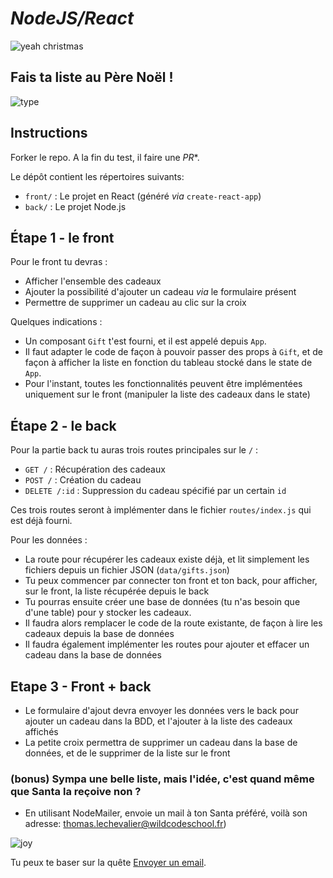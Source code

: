 # *NodeJS/React*

![yeah christmas](https://media.giphy.com/media/11EjiLDatd0syA/giphy.gif)

## Fais ta liste au Père Noël !

![type](https://media.giphy.com/media/RRerwvHrb0nxm/giphy.gif)

## Instructions
Forker le repo.
A la fin du test, il faire une *PR**. 

Le dépôt contient les répertoires suivants:
* `front/` : Le projet en React (généré _via_ `create-react-app`)
* `back/` : Le projet Node.js

## Étape 1 - le front

Pour le front tu devras :
* Afficher l'ensemble des cadeaux
* Ajouter la possibilité d'ajouter un cadeau _via_ le formulaire présent
* Permettre de supprimer un cadeau au clic sur la croix

Quelques indications :
* Un composant `Gift` t'est fourni, et il est appelé depuis `App`.
* Il faut adapter le code de façon à pouvoir passer des props à `Gift`, et de façon à afficher la liste en fonction du tableau stocké dans le state de `App`.
* Pour l'instant, toutes les fonctionnalités peuvent être implémentées uniquement sur le front (manipuler la liste des cadeaux dans le state)

## Étape 2 - le back

Pour la partie back tu auras trois routes principales sur le `/` : 

* `GET /` : Récupération des cadeaux
* `POST /` : Création du cadeau 
* `DELETE /:id` : Suppression du cadeau spécifié par un certain `id`

Ces trois routes seront à implémenter dans le fichier `routes/index.js` qui est déjà fourni.

Pour les données :
* La route pour récupérer les cadeaux existe déjà, et lit simplement les fichiers depuis un fichier JSON (`data/gifts.json`)
* Tu peux commencer par connecter ton front et ton back, pour afficher, sur le front, la liste récupérée depuis le back
* Tu pourras ensuite créer une base de données (tu n'as besoin que d'une table) pour y stocker les cadeaux.
* Il faudra alors remplacer le code de la route existante, de façon à lire les cadeaux depuis la base de données
* Il faudra également implémenter les routes pour ajouter et effacer un cadeau dans la base de données

## Etape 3 - Front + back

* Le formulaire d'ajout devra envoyer les données vers le back pour ajouter un cadeau dans la BDD, et l'ajouter à la liste des cadeaux affichés
* La petite croix permettra de supprimer un cadeau dans la base de données, et de le supprimer de la liste sur le front

### (bonus) Sympa une belle liste, mais l'idée, c'est quand même que Santa la reçoive non ?
  
* En utilisant NodeMailer, envoie un mail à ton Santa préféré, voilà son adresse: thomas.lechevalier@wildcodeschool.fr)

![joy](https://media.giphy.com/media/26n62j7cS0aZOYCu4/giphy.gif)

Tu peux te baser sur la quête [Envoyer un email](https://odyssey.wildcodeschool.com/quests/124).